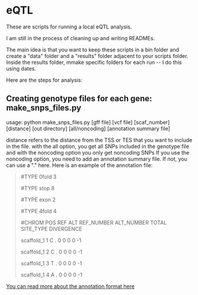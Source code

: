 # eQTL

These are scripts for running a local eQTL analysis. 

I am still in the process of cleaning up and writing READMEs.

The main idea is that you want to keep these scripts in a bin folder and create a "data" folder and a "results" folder adjacent to your scripts folder. Inside the results folder, mmake specific folders for each run -- I do this using dates.

Here are the steps for analysis:
## Creating genotype files for each gene: make_snps_files.py

usage: python make_snps_files.py [gff file] [vcf file] [scaf_number] [distance] [out directory] [all/noncoding] [annotation summary file]

distance refers to the distance from the TSS or TES that you want to include in the file.
with the all option, you get all SNPs included in the genotype file and with the noncoding option you only get noncoding SNPs
If you use the noncoding option, you need to add an annotation summary file. If not, you can use a "." here.
Here is an example of the annotation file: 

> <p>#TYPE   0fold   3 <p>
> <p>#TYPE   stop    8 <p>
> <p>#TYPE   exon    2 <p>
> <p>#TYPE   4fold   4 <p>
> <p>#CHROM  POS     REF     ALT     REF_NUMBER      ALT_NUMBER      TOTAL   SITE_TYPE       DIVERGENCE <p>
> <p>scaffold_1      1       C       .       0       0       0       0       -1      <p>
> <p>scaffold_1      2       C       .       0       0       0       0       -1      <p>
> <p>scaffold_1      3       T       .       0       0       0       0       -1      <p>
> <p>scaffold_1      4       A       .       0       0       0       0       -1  <p>


[You can read more about the annotation format here](http://www.genomicconflict.com/wiki/index.php?title=Roberts_Annotations)




